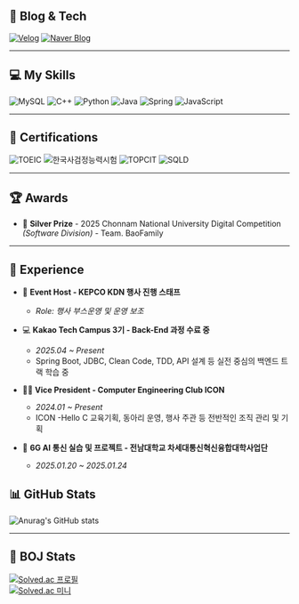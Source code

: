 ## 🔗 Blog & Tech

[![Velog](https://img.shields.io/badge/Velog-20C997?style=for-the-badge&logo=velog&logoColor=white)](https://velog.io/@awdr1057/posts)
[![Naver Blog](https://img.shields.io/badge/Naver_Blog-03C75A?style=for-the-badge&logo=naver&logoColor=white)](https://blog.naver.com/starchange1)

---

## 💻 My Skills

![MySQL](https://img.shields.io/badge/MySQL-4479A1?style=flat-square&logo=MySQL&logoColor=white)
![C++](https://img.shields.io/badge/C++-00599C?style=flat-square&logo=C%2B%2B&logoColor=white)
![Python](https://img.shields.io/badge/Python-3776AB?style=flat-square&logo=Python&logoColor=white)
![Java](https://img.shields.io/badge/Java-007396?style=flat-square&logo=Java&logoColor=white)
![Spring](https://img.shields.io/badge/Spring-6DB33F?style=flat-square&logo=Spring&logoColor=white)
![JavaScript](https://img.shields.io/badge/JavaScript-F7DF1E?style=flat-square&logo=JavaScript&logoColor=black)

---

## 📜 Certifications

![TOEIC](https://img.shields.io/badge/TOEIC-895점-1a73e8?style=flat-square&logoColor=white)
![한국사검정능력시험](https://img.shields.io/badge/한국사검정능력시험-1급-8a2be2?style=flat-square&logoColor=white)
![TOPCIT](https://img.shields.io/badge/TOPCIT-LEVEL3-ef6c00?style=flat-square&logoColor=white)
![SQLD](https://img.shields.io/badge/SQLD-4479A1?style=flat-square&logo=MySQL&logoColor=white)

---

## 🏆 Awards

- 🥈 **Silver Prize** - 2025 Chonnam National University Digital Competition *(Software Division)* - Team. BaoFamily

---

## 💼 Experience

- 🎤 **Event Host - KEPCO KDN 행사 진행 스태프**
  - *Role: 행사 부스운영 및 운영 보조*

- 💻 **Kakao Tech Campus 3기 - Back-End 과정 수료 중**
  - *2025.04 ~ Present*  
  - Spring Boot, JDBC, Clean Code, TDD, API 설계 등 실전 중심의 백엔드 트랙 학습 중

- 🧑‍💻 **Vice President - Computer Engineering Club ICON**
  - *2024.01 ~ Present*  
  - ICON  -Hello C 교육기획, 동아리 운영, 행사 주관 등 전반적인 조직 관리 및 기획
    
- 📡 **6G AI 통신 실습 및 프로젝트 - 전남대학교 차세대통신혁신융합대학사업단**
  - *2025.01.20 ~ 2025.01.24*
    
## 📊 GitHub Stats

![Anurag's GitHub stats](https://github-readme-stats.vercel.app/api?username=kchan1057&show_icons=true&theme=radical)

---

## 🧠 BOJ Stats

[![Solved.ac 프로필](http://mazassumnida.wtf/api/v2/generate_badge?boj=awdr1057)](https://solved.ac/awdr1057)  
[![Solved.ac 미니](http://mazassumnida.wtf/api/mini/generate_badge?boj=awdr1057)](https://solved.ac/awdr1057)
